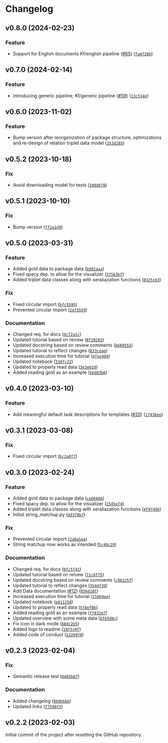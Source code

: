 # Changelog

<!--next-version-placeholder-->

## v0.8.0 (2024-02-23)

### Feature

* Support for English documents Kf/english pipeline ([#65](https://github.com/centre-for-humanities-computing/conspiracies/issues/65)) ([`fa4f28b`](https://github.com/centre-for-humanities-computing/conspiracies/commit/fa4f28bcf0c777d16c4b60c805dfd084bbcd7542))

## v0.7.0 (2024-02-14)

### Feature

* Introducing generic pipeline, Kf/generic pipeline ([#59](https://github.com/centre-for-humanities-computing/conspiracies/issues/59)) ([`13c514e`](https://github.com/centre-for-humanities-computing/conspiracies/commit/13c514e4c2f1e26123599200de8e8d83855a1b24))

## v0.6.0 (2023-11-02)

### Feature

* Bump version after reorganization of package structure, optimizations and re-design of relation triplet data model ([`353d285`](https://github.com/centre-for-humanities-computing/conspiracies/commit/353d2852039087ee60f835bf8b582c88336ccd82))

## v0.5.2 (2023-10-18)

### Fix

* Avoid downloading model for tests ([`340d6f0`](https://github.com/centre-for-humanities-computing/conspiracies/commit/340d6f05ae6c8e202474557844e566fe1d9afa46))

## v0.5.1 (2023-10-10)

### Fix

* Bump version ([`ff2a1d9`](https://github.com/centre-for-humanities-computing/conspiracies/commit/ff2a1d924abb03acee12204fb6f3643f4e36de21))

## v0.5.0 (2023-03-31)
### Feature
* Added gold data to package data ([`b892aaa`](https://github.com/centre-for-humanities-computing/conspiracies/commit/b892aaaa83a73e2074485ec5cd40df08d95b9c65))
* Fixed spacy dep. to allow for the visualizer ([`375b3bf`](https://github.com/centre-for-humanities-computing/conspiracies/commit/375b3bf96fa4dd1704fe2fb079541b0cbbce05f3))
* Added triplet data classes along with seraliazation functions ([`0325c63`](https://github.com/centre-for-humanities-computing/conspiracies/commit/0325c63c1c6c8dfb36c7ba21edda87ab575f6a04))

### Fix
* Fixed circular import ([`bfc5595`](https://github.com/centre-for-humanities-computing/conspiracies/commit/bfc5595ead67bdb7ac3bbb8c3fa585dc552efcec))
* Prevented circular import ([`2af3559`](https://github.com/centre-for-humanities-computing/conspiracies/commit/2af3559f337e38eb8b07b6dc04d8e264df634b72))

### Documentation
* Changed req. for docs ([`dcf2a1c`](https://github.com/centre-for-humanities-computing/conspiracies/commit/dcf2a1c8e46c4687e7e7b47a5bf8b40d393e8644))
* Updated tutorial based on reivew ([`0f29203`](https://github.com/centre-for-humanities-computing/conspiracies/commit/0f292036efa842f5f729ff31f152671ecdd8522f))
* Updated docstring based on review comments ([`b669555`](https://github.com/centre-for-humanities-computing/conspiracies/commit/b6695557426dd47a4fb10433de586d210478c47d))
* Updated tutorial to reflect changes ([`833ceae`](https://github.com/centre-for-humanities-computing/conspiracies/commit/833ceae49c83cbc44ecedd97a7cdd4262609c1a0))
* Increased execution time for tutorial ([`4fee404`](https://github.com/centre-for-humanities-computing/conspiracies/commit/4fee4042d6a7704b426b6f563aeee51b0b79ae57))
* Updated notebook ([`330fc22`](https://github.com/centre-for-humanities-computing/conspiracies/commit/330fc22efba02f05958cd51993ff404f14ba5036))
* Updated to properly read data ([`3e3e62d`](https://github.com/centre-for-humanities-computing/conspiracies/commit/3e3e62d7ed22b44492661447cb00f7c516893e9d))
* Added reading gold as an example ([`b6d83b6`](https://github.com/centre-for-humanities-computing/conspiracies/commit/b6d83b61119c0f644abdd7659396f552cb7ffded))

## v0.4.0 (2023-03-10)
### Feature
* Add meaningful default task descriptions for templates ([#20](https://github.com/centre-for-humanities-computing/conspiracies/issues/20)) ([`17436ee`](https://github.com/centre-for-humanities-computing/conspiracies/commit/17436eefd5a0bb83f223cb8f67c6db44105ffdda))

## v0.3.1 (2023-03-08)
### Fix
* Fixed circular import ([`bc2a0f7`](https://github.com/centre-for-humanities-computing/conspiracies/commit/bc2a0f782e96e0f9d70654fa9b6af666e8606b62))

## v0.3.0 (2023-02-24)
### Feature
* Added gold data to package data ([`ce66666`](https://github.com/centre-for-humanities-computing/conspiracies/commit/ce6666655d9c110216ba1c034d37fc8636e2ff0e))
* Fixed spacy dep. to allow for the visualizer ([`2545e74`](https://github.com/centre-for-humanities-computing/conspiracies/commit/2545e74c1157c7be8765061e34cecb0e4ff27a8b))
* Added triplet data classes along with seraliazation functions ([`4f97496`](https://github.com/centre-for-humanities-computing/conspiracies/commit/4f974969f1b7ab7c8883be1160aeec94c8408279))
* Initial string_matchup.py ([`dd378b7`](https://github.com/centre-for-humanities-computing/conspiracies/commit/dd378b757b5b23703124e7ae5831917d64d200b9))

### Fix
* Prevented circular import ([`2a0a5ea`](https://github.com/centre-for-humanities-computing/conspiracies/commit/2a0a5ea3291b101054b72bef15cd68a2db1d5a50))
* String matchup now works as intended ([`5c49c29`](https://github.com/centre-for-humanities-computing/conspiracies/commit/5c49c2996cd1b658dadbb9d9110a87e7f75b2126))

### Documentation
* Changed req. for docs ([`0fc5f41`](https://github.com/centre-for-humanities-computing/conspiracies/commit/0fc5f418b29cee332efc73ad156e727bcb34b4a0))
* Updated tutorial based on reivew ([`71c8f75`](https://github.com/centre-for-humanities-computing/conspiracies/commit/71c8f75ce6ddd8136fc2beb27a3ec05b95b842fe))
* Updated docstring based on review comments ([`c96325f`](https://github.com/centre-for-humanities-computing/conspiracies/commit/c96325f82b9b671daf118b8913a244cd95d93582))
* Updated tutorial to reflect changes ([`3544f39`](https://github.com/centre-for-humanities-computing/conspiracies/commit/3544f395955a211afbf9eb03350ab8f189685366))
* Add Data documentation ([#12](https://github.com/centre-for-humanities-computing/conspiracies/issues/12)) ([`856d28f`](https://github.com/centre-for-humanities-computing/conspiracies/commit/856d28f63aeb738afe02a316ce7ca39338c04f32))
* Increased execution time for tutorial ([`159b9ee`](https://github.com/centre-for-humanities-computing/conspiracies/commit/159b9ee5fc18f3605be705327aa8afdb335d3164))
* Updated notebook ([`e411258`](https://github.com/centre-for-humanities-computing/conspiracies/commit/e411258b70ae3280a28ede25dca8f8e56fa86f37))
* Updated to properly read data ([`5f8ef0b`](https://github.com/centre-for-humanities-computing/conspiracies/commit/5f8ef0b0d05338c02a019cb7fa02386733e43b77))
* Added reading gold as an example ([`f7032e7`](https://github.com/centre-for-humanities-computing/conspiracies/commit/f7032e726541f932fba0088a91a36531c60a7f87))
* Updated overview with some meta data ([`bf65d0c`](https://github.com/centre-for-humanities-computing/conspiracies/commit/bf65d0cd896c323871eccb11b5e2eec0a81e09d1))
* Fix icon in dark mode ([`88dc2b5`](https://github.com/centre-for-humanities-computing/conspiracies/commit/88dc2b55a9ed25a871983ca96a3acda53edadc2c))
* Added logo to readme ([`18f5c0f`](https://github.com/centre-for-humanities-computing/conspiracies/commit/18f5c0f5b177b01e2f3b8dedbc0181c8e7bb076b))
* Added code of conduct ([`122b970`](https://github.com/centre-for-humanities-computing/conspiracies/commit/122b9702d4b22780e456f17a64d5f0590cb7b014))

## v0.2.3 (2023-02-04)
### Fix
* Semantic release test ([`0d85b67`](https://github.com/centre-for-humanities-computing/conspiracies/commit/0d85b67196820325b1b76051e149a6131d03044c))

### Documentation
* Added changelog ([`909bb6b`](https://github.com/centre-for-humanities-computing/conspiracies/commit/909bb6bb26fbf0c8ff5c2b61fc328aa7d78676d1))
* Updated links ([`f7598f5`](https://github.com/centre-for-humanities-computing/conspiracies/commit/f7598f5bc27ab806d3f0a2806dae7050da07c64b))

## v0.2.2 (2023-02-03)

Initial commit of the project after resetting the GitHub repository.